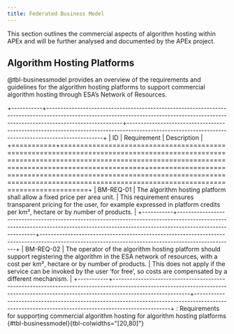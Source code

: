 ```yaml
---
title: Federated Business Model
---
```


This section outlines the commercial aspects of algorithm hosting within APEx and will be further analysed and
documented by the APEx project.

## Algorithm Hosting Platforms

@tbl-businessmodel provides an overview of the requirements and guidelines for the algorithm hosting platforms to
support commercial algorithm hosting through ESA’s Network of Resources.

+-----------+---------------------------------------------------------------------------------------------------------------------------------------------------------------------------------------+---------------------------------------------------------------------------------------------------------------------------------------------------+
| ID        | Requirement                                                                                                                                                                           | Description                                                                                                                                       |
+===========+=======================================================================================================================================================================================+===================================================================================================================================================+
| BM-REQ-01 | The algorithm hosting platform shall allow a fixed price per area unit.                                                                                                               | This requirement ensures transparent pricing for the user, for example expressed in platform credits per km², hectare or by number of products.   |
+-----------+---------------------------------------------------------------------------------------------------------------------------------------------------------------------------------------+---------------------------------------------------------------------------------------------------------------------------------------------------+
| BM-REQ-02 | The operator of the algorithm hosting platform should support registering the algorithm in the ESA network of resources, with a cost per km², hectare or by number of products.       | This does not apply if the service can be invoked by the user ‘for free’, so costs are compensated by a different mechanism.                      |
+-----------+---------------------------------------------------------------------------------------------------------------------------------------------------------------------------------------+---------------------------------------------------------------------------------------------------------------------------------------------------+
: Requirements for supporting commercial algorithm hosting for algorithm hosting platforms {#tbl-businessmodel}{tbl-colwidths="[20,80]"}
